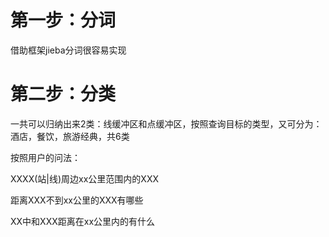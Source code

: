 # 第一步：分词

借助框架jieba分词很容易实现

# 第二步：分类

一共可以归纳出来2类：线缓冲区和点缓冲区，按照查询目标的类型，又可分为：酒店，餐饮，旅游经典，共6类

按照用户的问法：

XXXX(站|线)周边xx公里范围内的XXX

距离XXX不到xx公里的XXX有哪些

XX中和XXX距离在xx公里内的有什么
